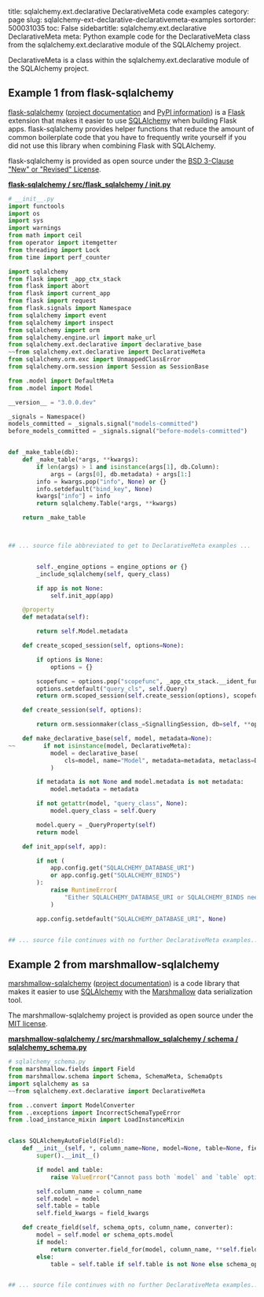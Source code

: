 title: sqlalchemy.ext.declarative DeclarativeMeta code examples
category: page
slug: sqlalchemy-ext-declarative-declarativemeta-examples
sortorder: 500031035
toc: False
sidebartitle: sqlalchemy.ext.declarative DeclarativeMeta
meta: Python example code for the DeclarativeMeta class from the sqlalchemy.ext.declarative module of the SQLAlchemy project.


DeclarativeMeta is a class within the sqlalchemy.ext.declarative module of the SQLAlchemy project.


## Example 1 from flask-sqlalchemy
[flask-sqlalchemy](https://github.com/pallets/flask-sqlalchemy)
([project documentation](https://flask-sqlalchemy.palletsprojects.com/en/2.x/)
and
[PyPI information](https://pypi.org/project/Flask-SQLAlchemy/)) is a
[Flask](/flask.html) extension that makes it easier to use
[SQLAlchemy](/sqlalchemy.html) when building Flask apps. flask-sqlalchemy
provides helper functions that reduce the amount of common boilerplate
code that you have to frequently write yourself if you did not use this
library when combining Flask with SQLAlchemy.

flask-sqlalchemy is provided as open source under the
[BSD 3-Clause "New" or "Revised" License](https://github.com/pallets/flask-sqlalchemy/blob/master/LICENSE.rst).

[**flask-sqlalchemy / src/flask_sqlalchemy / __init__.py**](https://github.com/pallets/flask-sqlalchemy/blob/master/src/flask_sqlalchemy/./__init__.py)

```python
# __init__.py
import functools
import os
import sys
import warnings
from math import ceil
from operator import itemgetter
from threading import Lock
from time import perf_counter

import sqlalchemy
from flask import _app_ctx_stack
from flask import abort
from flask import current_app
from flask import request
from flask.signals import Namespace
from sqlalchemy import event
from sqlalchemy import inspect
from sqlalchemy import orm
from sqlalchemy.engine.url import make_url
from sqlalchemy.ext.declarative import declarative_base
~~from sqlalchemy.ext.declarative import DeclarativeMeta
from sqlalchemy.orm.exc import UnmappedClassError
from sqlalchemy.orm.session import Session as SessionBase

from .model import DefaultMeta
from .model import Model

__version__ = "3.0.0.dev"

_signals = Namespace()
models_committed = _signals.signal("models-committed")
before_models_committed = _signals.signal("before-models-committed")


def _make_table(db):
    def _make_table(*args, **kwargs):
        if len(args) > 1 and isinstance(args[1], db.Column):
            args = (args[0], db.metadata) + args[1:]
        info = kwargs.pop("info", None) or {}
        info.setdefault("bind_key", None)
        kwargs["info"] = info
        return sqlalchemy.Table(*args, **kwargs)

    return _make_table



## ... source file abbreviated to get to DeclarativeMeta examples ...


        self._engine_options = engine_options or {}
        _include_sqlalchemy(self, query_class)

        if app is not None:
            self.init_app(app)

    @property
    def metadata(self):

        return self.Model.metadata

    def create_scoped_session(self, options=None):

        if options is None:
            options = {}

        scopefunc = options.pop("scopefunc", _app_ctx_stack.__ident_func__)
        options.setdefault("query_cls", self.Query)
        return orm.scoped_session(self.create_session(options), scopefunc=scopefunc)

    def create_session(self, options):

        return orm.sessionmaker(class_=SignallingSession, db=self, **options)

    def make_declarative_base(self, model, metadata=None):
~~        if not isinstance(model, DeclarativeMeta):
            model = declarative_base(
                cls=model, name="Model", metadata=metadata, metaclass=DefaultMeta
            )

        if metadata is not None and model.metadata is not metadata:
            model.metadata = metadata

        if not getattr(model, "query_class", None):
            model.query_class = self.Query

        model.query = _QueryProperty(self)
        return model

    def init_app(self, app):

        if not (
            app.config.get("SQLALCHEMY_DATABASE_URI")
            or app.config.get("SQLALCHEMY_BINDS")
        ):
            raise RuntimeError(
                "Either SQLALCHEMY_DATABASE_URI or SQLALCHEMY_BINDS needs to be set."
            )

        app.config.setdefault("SQLALCHEMY_DATABASE_URI", None)


## ... source file continues with no further DeclarativeMeta examples...

```


## Example 2 from marshmallow-sqlalchemy
[marshmallow-sqlalchemy](https://github.com/marshmallow-code/marshmallow-sqlalchemy)
([project documentation](https://marshmallow-sqlalchemy.readthedocs.io/en/latest/))
is a code library that makes it easier to use
[SQLAlchemy](/sqlalchemy.html) with the
[Marshmallow](https://marshmallow.readthedocs.io/en/stable/)
data serialization tool.

The marshmallow-sqlalchemy project is provided as open source under the
[MIT license](https://github.com/marshmallow-code/marshmallow-sqlalchemy/blob/dev/LICENSE).

[**marshmallow-sqlalchemy / src/marshmallow_sqlalchemy / schema / sqlalchemy_schema.py**](https://github.com/marshmallow-code/marshmallow-sqlalchemy/blob/dev/src/marshmallow_sqlalchemy/schema/sqlalchemy_schema.py)

```python
# sqlalchemy_schema.py
from marshmallow.fields import Field
from marshmallow.schema import Schema, SchemaMeta, SchemaOpts
import sqlalchemy as sa
~~from sqlalchemy.ext.declarative import DeclarativeMeta

from ..convert import ModelConverter
from ..exceptions import IncorrectSchemaTypeError
from .load_instance_mixin import LoadInstanceMixin


class SQLAlchemyAutoField(Field):
    def __init__(self, *, column_name=None, model=None, table=None, field_kwargs):
        super().__init__()

        if model and table:
            raise ValueError("Cannot pass both `model` and `table` options.")

        self.column_name = column_name
        self.model = model
        self.table = table
        self.field_kwargs = field_kwargs

    def create_field(self, schema_opts, column_name, converter):
        model = self.model or schema_opts.model
        if model:
            return converter.field_for(model, column_name, **self.field_kwargs)
        else:
            table = self.table if self.table is not None else schema_opts.table


## ... source file continues with no further DeclarativeMeta examples...

```


